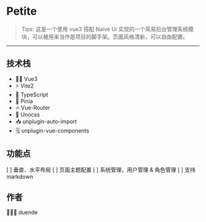 # Petite

> Tips: 这是一个使用 vue3 搭配 Naive Ui 实现的一个简易后台管理系统模块，可以被用来当作是项目的脚手架。页面风格清新，可以自由配置。

*********

## 技术栈
- 🤙🏻 Vue3 <setup>
- ⚡️ Vite2
- 🦾 TypeScript
- 🍍 Pinia
- 🔥 Vue-Router
- 🎨 Unocss
- 📥 unplugin-auto-import
- 🗒 unplugin-vue-components

## 功能点
[ ] 垂直、水平布局
[ ] 页面主题配置
[ ] 系统管理，用户管理 & 角色管理
[ ] 支持 markdown

## 作者
🧑🏻‍💻 duende 
